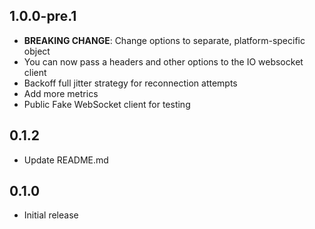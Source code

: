 ## 1.0.0-pre.1

- **BREAKING CHANGE**: Change options to separate, platform-specific object
- You can now pass a headers and other options to the IO websocket client
- Backoff full jitter strategy for reconnection attempts
- Add more metrics
- Public Fake WebSocket client for testing

## 0.1.2

- Update README.md

## 0.1.0

- Initial release
